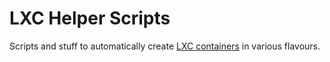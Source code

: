 # LXC Helper Scripts

Scripts and stuff to automatically create [LXC containers][lxc] in various flavours.

[lxc]: https://linuxcontainers.org/
